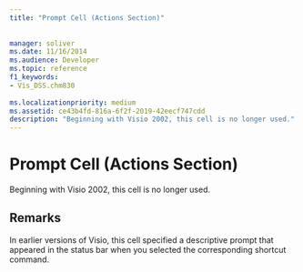 ```yaml
---
title: "Prompt Cell (Actions Section)"
 
 
manager: soliver
ms.date: 11/16/2014
ms.audience: Developer
ms.topic: reference
f1_keywords:
- Vis_DSS.chm830
 
ms.localizationpriority: medium
ms.assetid: ce43b4fd-816a-6f2f-2019-42eecf747cdd
description: "Beginning with Visio 2002, this cell is no longer used."
---
```


# Prompt Cell (Actions Section)

Beginning with Visio 2002, this cell is no longer used.
  
## Remarks

In earlier versions of Visio, this cell specified a descriptive prompt that appeared in the status bar when you selected the corresponding shortcut command.
  

